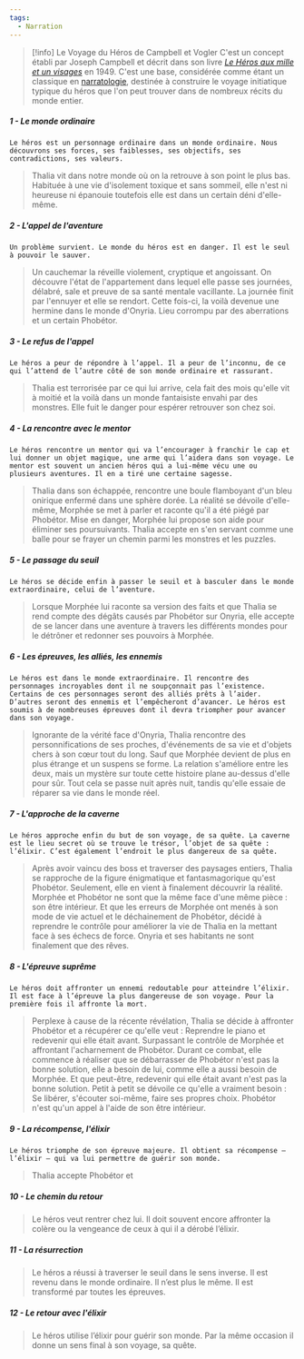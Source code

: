 ```yaml
---
tags:
  - Narration
---
```


> [!info] Le Voyage du Héros de Campbell et Vogler
> C'est un concept établi par Joseph Campbell et décrit dans son livre _[Le Héros aux mille et un visages](https://fr.wikipedia.org/wiki/Le_H%C3%A9ros_aux_mille_et_un_visages "Le Héros aux mille et un visages")_ en 1949. C'est une base, considérée comme étant un classique en [narratologie](https://fr.wikipedia.org/wiki/Narratologie "Narratologie"), destinée à construire le voyage initiatique typique du héros que l'on peut trouver dans de nombreux récits du monde entier.

##### 1 - Le monde ordinaire

```
Le héros est un personnage ordinaire dans un monde ordinaire. Nous découvrons ses forces, ses faiblesses, ses objectifs, ses contradictions, ses valeurs.
```

> Thalia vit dans notre monde où on la retrouve à son point le plus bas. Habituée à une vie d'isolement toxique et sans sommeil, elle n'est ni heureuse ni épanouie toutefois elle est dans un certain déni d'elle-même.

##### 2 - L'appel de l'aventure

```
Un problème survient. Le monde du héros est en danger. Il est le seul à pouvoir le sauver.
```

> Un cauchemar la réveille violement, cryptique et angoissant. On découvre l'état de l'appartement dans lequel elle passe ses journées, délabré, sale et preuve de sa santé mentale vacillante. La journée finit par l'ennuyer et elle se rendort. Cette fois-ci, la voilà devenue une hermine dans le monde d'Onyria. Lieu corrompu par des aberrations et un certain Phobétor.

##### 3 - Le refus de l'appel

```
Le héros a peur de répondre à l’appel. Il a peur de l’inconnu, de ce qui l’attend de l’autre côté de son monde ordinaire et rassurant.
```

> Thalia est terrorisée par ce qui lui arrive, cela fait des mois qu'elle vit à moitié et la voilà dans un monde fantaisiste envahi par des monstres. Elle fuit le danger pour espérer retrouver son chez soi.

##### 4 - La rencontre avec le mentor

```
Le héros rencontre un mentor qui va l’encourager à franchir le cap et lui donner un objet magique, une arme qui l’aidera dans son voyage. Le mentor est souvent un ancien héros qui a lui-même vécu une ou plusieurs aventures. Il en a tiré une certaine sagesse.
```

> Thalia dans son échappée, rencontre une boule flamboyant d'un bleu onirique enfermé dans une sphère dorée. La réalité se dévoile d'elle-même, Morphée se met à parler et raconte qu'il a été piégé par Phobétor. Mise en danger, Morphée lui propose son aide pour éliminer ses poursuivants. Thalia accepte en s'en servant comme une balle pour se frayer un chemin parmi les monstres et les puzzles.

##### 5 - Le passage du seuil

```
Le héros se décide enfin à passer le seuil et à basculer dans le monde extraordinaire, celui de l’aventure.
```

> Lorsque Morphée lui raconte sa version des faits et que Thalia se rend compte des dégâts causés par Phobétor sur Onyria, elle accepte de se lancer dans une aventure à travers les différents mondes pour le détrôner et redonner ses pouvoirs à Morphée.

##### 6 - Les épreuves, les alliés, les ennemis

```
Le héros est dans le monde extraordinaire. Il rencontre des personnages incroyables dont il ne soupçonnait pas l’existence. Certains de ces personnages seront des alliés prêts à l’aider. D’autres seront des ennemis et l’empêcheront d’avancer. Le héros est soumis à de nombreuses épreuves dont il devra triompher pour avancer dans son voyage.
```

> Ignorante de la vérité face d'Onyria, Thalia rencontre des personnifications de ses proches, d'événements de sa vie et d'objets chers à son cœur tout du long. Sauf que Morphée devient de plus en plus étrange et un suspens se forme. La relation s'améliore entre les deux, mais un mystère sur toute cette histoire plane au-dessus d'elle pour sûr. Tout cela se passe nuit après nuit, tandis qu'elle essaie de réparer sa vie dans le monde réel.

##### 7 - L'approche de la caverne

```
Le héros approche enfin du but de son voyage, de sa quête. La caverne est le lieu secret où se trouve le trésor, l’objet de sa quête : l’élixir. C’est également l’endroit le plus dangereux de sa quête.
```

> Après avoir vaincu des boss et traverser des paysages entiers, Thalia se rapproche de la figure énigmatique et fantasmagorique qu'est Phobétor. Seulement, elle en vient à finalement découvrir la réalité. Morphée et Phobétor ne sont que la même face d'une même pièce : son être intérieur. Et que les erreurs de Morphée ont menés à son mode de vie actuel et le déchainement de Phobétor, décidé à reprendre le contrôle pour améliorer la vie de Thalia en la mettant face à ses échecs de force. Onyria et ses habitants ne sont finalement que des rêves. 

##### 8 - L'épreuve suprême

```
Le héros doit affronter un ennemi redoutable pour atteindre l’élixir. Il est face à l’épreuve la plus dangereuse de son voyage. Pour la première fois il affronte la mort.
```

> Perplexe à cause de la récente révélation, Thalia se décide à affronter Phobétor et a récupérer ce qu'elle veut : Reprendre le piano et redevenir qui elle était avant. Surpassant le contrôle de Morphée et affrontant l'acharnement de Phobétor. Durant ce combat, elle commence à réaliser que se débarrasser de Phobétor n'est pas la bonne solution, elle a besoin de lui, comme elle a aussi besoin de Morphée. Et que peut-être, redevenir qui elle était avant n'est pas la bonne solution. Petit à petit se dévoile ce qu'elle a vraiment besoin : Se libérer, s'écouter soi-même, faire ses propres choix. Phobétor n'est qu'un appel à l'aide de son être intérieur.

##### 9 - La récompense, l'élixir

```
Le héros triomphe de son épreuve majeure. Il obtient sa récompense – l’élixir – qui va lui permettre de guérir son monde.
```

> Thalia accepte Phobétor et 

##### 10 - Le chemin du retour

> Le héros veut rentrer chez lui. Il doit souvent encore affronter la colère ou la vengeance de ceux à qui il a dérobé l’élixir. 

##### 11 - La résurrection

> Le héros a réussi à traverser le seuil dans le sens inverse. Il est revenu dans le monde ordinaire. Il n’est plus le même. Il est transformé par toutes les épreuves.

##### 12 - Le retour avec l'élixir

> Le héros utilise l’élixir pour guérir son monde. Par la même occasion il donne un sens final à son voyage, sa quête.